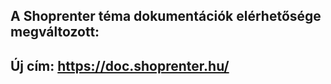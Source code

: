 ## A Shoprenter téma dokumentációk elérhetősége megváltozott:
## Új cím: https://doc.shoprenter.hu/
